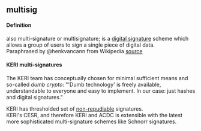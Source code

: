 ## multisig

<h4>Definition</h4><p>also multi-signature or multisignature; is a <a href="https://en.wikipedia.org/wiki/Digital_signature">digital signature</a> scheme which allows a group of users to sign a single piece of digital data.<br>Paraphrased by @henkvancann from Wikipedia <a href="https://en.wikipedia.org/wiki/Multisignature">source</a></p><h4>KERI multi-signatures</h4><p>The KERI team has conceptually chosen for minimal sufficient means and so-called <em>dumb crypto</em>: &quot;&#39;Dumb technology&#39; is freely available, understandable to everyone and easy to implement. In our case: just hashes and digital signatures.&quot;</p><p>KERI has thresholded set of <a href="non-repudiable">non-repudiable</a> signatures.<br>KERI&#39;s CESR, and therefore KERI and ACDC is extensible with the latest more sophisticated multi-signature schemes like Schnorr signatures. </p>

